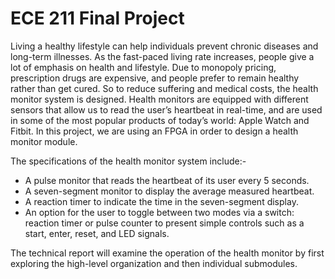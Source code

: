 # ECE 211 Final Project
Living a healthy lifestyle can help individuals prevent chronic diseases and long-term illnesses. As the fast-paced living rate increases, people give a lot of emphasis on health and lifestyle. Due to monopoly pricing, prescription drugs are expensive, and people prefer to remain healthy rather than get cured. So to reduce suffering and medical costs, the health monitor system is designed. Health monitors are equipped with different sensors that allow us to read the user’s heartbeat in real-time, and are used in some of the most popular products of today’s world: Apple Watch and Fitbit. In this project, we are using an FPGA in order to design a health monitor module.

The specifications of the health monitor system include:-
- A pulse monitor that reads the heartbeat of its user every 5 seconds.
- A seven-segment monitor to display the average measured heartbeat.
- A reaction timer to indicate the time in the seven-segment display.
- An option for the user to toggle between two modes via a switch: reaction timer or pulse counter to present simple controls such as a start, enter, reset, and LED signals.

The technical report will examine the operation of the health monitor by first exploring the high-level organization and then individual submodules.
